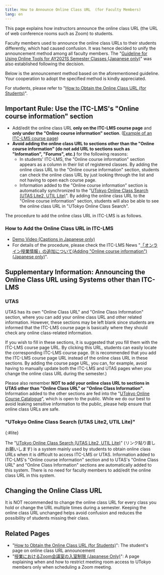 ```yaml
---
title: How to Announce Online Class URL  (for Faculty Members)
lang: en
---
```


This page explains how instructors announce the online class URL (the URL of web conference rooms such as Zoom) to students. 

Faculty members used to announce the online class URLs to their students differently, which had caused confusion. It was hence decided to unify the announcement method among all faculty members. The "[Guideline for Using Online Tools for AY2021S Semester Classes (Japanese only)](/notice/guideline)" was also established following the decision.

Below is the announcement method based on the aforementioned guideline. Your cooperation to adopt the specified method is kindly appreciated.

For students, please refer to "[How to Obtain the Online Class URL (for Students)](/en/oc/url)". 

## Important Rule: Use the ITC-LMS's "Online course information" section

- Add/edit the online class URL **only on the ITC-LMS course page** and **only under the "Online course information" section**. ([Example of an ITC-LMS course page](https://itc-lms.ecc.u-tokyo.ac.jp/lms/course?idnumber=2020FEN-EE3d16L10J01))
- **Avoid adding the online class URL to sections other than the "Online course information" (do not add URL to sections such as "Information", "Forums", etc.)** for the following reasons:
    - In students' ITC-LMS, the "Online course information" section appears as a column in their list of registered classes. By adding the online class URL to the "Online course information" section, students can check the online class URL by just looking through the list and not having to open each course page.  
    - Information added to the "Online course information" section is automatically synchronized to the "[UTokyo Online Class Search (UTAS Lite2, UTIL Lite)](#lite)". By adding the online class URL to the "Online course information" section, students will also be able to see the online class URL in "UTokyo Online Class Search".

The procedure to add the online class URL in ITC-LMS is as follows.

### How to Add the Online Class URL in ITC-LMS

- [Demo Video (Captions in Japanese only)](https://youtu.be/JeBwwDfhJJw)
- For details of the procedure, please check the ITC-LMS News "[「オンライン授業情報」の追加について(Adding "Online course information") (Japanese only)](https://www.ecc.u-tokyo.ac.jp/announcement/2020/09/16_3208.html)".

## Supplementary Information: Announcing the Online Class URL using Systems other than ITC-LMS

### UTAS

UTAS has its own "Online Class URL" and "Online Class Information" section, where you can add your online class URL and other related information. However, these sections may be left blank since students are informed that the ITC-LMS course page is basically where they should check any online class-related information.

If you wish to fill in these sections, it is suggested that you fill them with the ITC-LMS course page URL. By clicking this URL, students can easily locate the corresponding ITC-LMS course page. (It is recommended that you add the ITC-LMS course page URL instead of the online class URL in these sections. By adding the course page URL, you can, for example, avoid having to manually update both the ITC-LMS and UTAS pages when you change the online class URL during the semester.)

Please also remember **NOT to add your online class URL to sections in UTAS other than "Online Class URL" or "Online Class Information"**. Information added to the other sections are fed into the "[UTokyo Online Course Catalogue](https://catalog.he.u-tokyo.ac.jp/)", which is open to the public. While we do our best to avoid leaking sensitive information to the public, please help ensure that online class URLs are safe.

### "UTokyo Online Class Search (UTAS Lite2, UTIL Lite)"
{:#lite}

The "[UTokyo Online Class Search (UTAS Lite2, UTIL Lite)](https://utelecon-directory.adm.u-tokyo.ac.jp/)" (リンク貼り直しお願いします) is a system mainly used by students to obtain online class URLs when it is difficult to access ITC-LMS or UTAS. Information added to ITC-LMS's "Online course information" section and to UTAS's "Online Class URL" and "Online Class Information" sections are automatically added to this system.
There is no need for faculty members to add/edit the online class URL in this system. 

## Changing the Online Class URL

It is NOT recommended to change the online class URL for every class you hold or change the URL multiple times during a semester. Keeping the online class URL unchanged helps avoid confusion and reduces the possibility of students missing their class.

## Related Pages

- "[How to Obtain the Online Class URL (for Students)](/en/oc/url)": The student's page on online class URL announcement
- "[授業におけるZoom会議室の入室制限 (Japanese Only)](/faculty_members/zoom_access_control)": A page explaining when and how to restrict meeting room access to UTokyo members only when scheduling a Zoom meeting.
